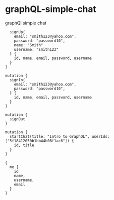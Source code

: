 # graphQL-simple-chat

graphQl simple chat

```mutation {
  signUp(
    email: "smith123@yahoo.com", 
    password: "password10",
    name: "Smith"
    username: "smith123"
  ) {
    id, name, email, password, username
  }
}
```

```
mutation {
  signIn(
    email: "smith123@yahoo.com", 
    password: "password10",
  ) {
    id, name, email, password, username
  }
}
```

```
mutation {
  signOut
}
```

```
mutation {
  startChat(title: "Intro to GraphQL", userIds: ["5f18412050b1bb44b08f1ac6"]) {
    id, title
  }
}
```

```
{
  me {
    id
    name,
    username,
    email
  }
}
```

